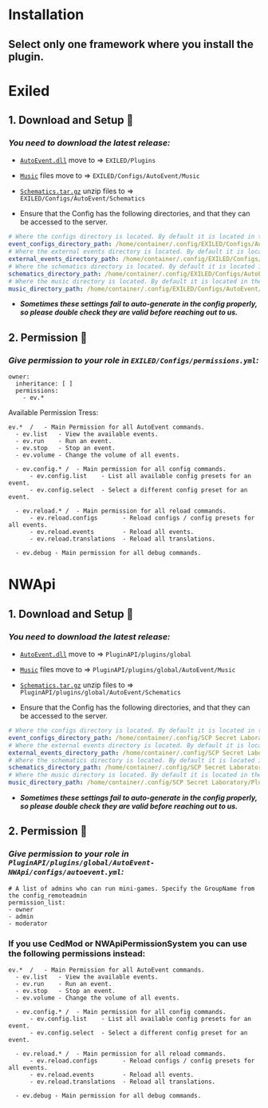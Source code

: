 # Installation
## Select only one framework where you install the plugin.
# Exiled
## 1. Download and Setup :moyai:
### *You need to download the latest release:*

- [``AutoEvent.dll``](https://github.com/KoT0XleB/AutoEvent-Exiled/releases/latest) move to => ``EXILED/Plugins``

- [``Music``](https://github.com/KoT0XleB/AutoEvent-Exiled/tree/main/Music) files move to => ``EXILED/Configs/AutoEvent/Music``

- [``Schematics.tar.gz``](https://github.com/KoT0XleB/AutoEvent-Exiled/releases/latest) unzip files to => ``EXILED/Configs/AutoEvent/Schematics``

- Ensure that the Config has the following directories, and that they can be accessed to the server.
```yml
# Where the configs directory is located. By default it is located in the AutoEvent folder.
event_configs_directory_path: /home/container/.config/EXILED/Configs/AutoEvent/Configs
# Where the external events directory is located. By default it is located in the AutoEvent folder.
external_events_directory_path: /home/container/.config/EXILED/Configs/AutoEvent/Events
# Where the schematics directory is located. By default it is located in the AutoEvent folder.
schematics_directory_path: /home/container/.config/EXILED/Configs/AutoEvent/Schematics
# Where the music directory is located. By default it is located in the AutoEvent folder.
music_directory_path: /home/container/.config/EXILED/Configs/AutoEvent/Music
```
- ***Sometimes these settings fail to auto-generate in the config properly, so please double check they are valid before reaching out to us.***


## 2. Permission :gem:
### *Give permission to your role in ``EXILED/Configs/permissions.yml``:*

```
owner:
  inheritance: [ ]
  permissions:
    - ev.*
```
Available Permission Tress:
```
ev.*  /   - Main Permission for all AutoEvent commands.
  - ev.list   - View the available events.
  - ev.run    - Run an event.
  - ev.stop   - Stop an event.
  - ev.volume - Change the volume of all events.
  
  - ev.config.* /  - Main permission for all config commands.
      - ev.config.list    - List all available config presets for an event.
      - ev.config.select  - Select a different config preset for an event.
  
  - ev.reload.* /  - Main permission for all reload commands.
      - ev.reload.configs       - Reload configs / config presets for all events.
      - ev.reload.events        - Reload all events.
      - ev.reload.translations  - Reload all translations.
      
  - ev.debug - Main permission for all debug commands.
```

# NWApi
## 1. Download and Setup :moyai:
### *You need to download the latest release:*
- [``AutoEvent.dll``](https://github.com/KoT0XleB/AutoEvent-Exiled/releases/latest) move to => ``PluginAPI/plugins/global``
  
- [``Music``](https://github.com/KoT0XleB/AutoEvent-Exiled/tree/main/Music) files move to => ``PluginAPI/plugins/global/AutoEvent/Music``

- [``Schematics.tar.gz``](https://github.com/KoT0XleB/AutoEvent-Exiled/releases/latest) unzip files to =>  ``PluginAPI/plugins/global/AutoEvent/Schematics``

- Ensure that the Config has the following directories, and that they can be accessed to the server. 
```yml
# Where the configs directory is located. By default it is located in the AutoEvent folder.
event_configs_directory_path: /home/container/.config/SCP Secret Laboratory/PluginAPI/plugins/global/AutoEvent/Configs
# Where the external events directory is located. By default it is located in the AutoEvent folder.
external_events_directory_path: /home/container/.config/SCP Secret Laboratory/PluginAPI/plugins/global/AutoEvent/Events
# Where the schematics directory is located. By default it is located in the AutoEvent folder.
schematics_directory_path: /home/container/.config/SCP Secret Laboratory/PluginAPI/plugins/global/AutoEvent/Schematics
# Where the music directory is located. By default it is located in the AutoEvent folder.
music_directory_path: /home/container/.config/SCP Secret Laboratory/PluginAPI/plugins/global/AutoEvent/Music
```
- ***Sometimes these settings fail to auto-generate in the config properly, so please double check they are valid before reaching out to us.*** 

## 2. Permission :gem:
### *Give permission to your role in ``PluginAPI/plugins/global/AutoEvent-NWApi/configs/autoevent.yml``:*

```
# A list of admins who can run mini-games. Specify the GroupName from the config_remoteadmin
permission_list:
- owner
- admin
- moderator
```

### If you use CedMod or NWApiPermissionSystem you can use the following permissions instead:
```
ev.*  /   - Main Permission for all AutoEvent commands.
  - ev.list   - View the available events.
  - ev.run    - Run an event.
  - ev.stop   - Stop an event.
  - ev.volume - Change the volume of all events.
  
  - ev.config.* /  - Main permission for all config commands.
      - ev.config.list    - List all available config presets for an event.
      - ev.config.select  - Select a different config preset for an event.
  
  - ev.reload.* /  - Main permission for all reload commands.
      - ev.reload.configs       - Reload configs / config presets for all events.
      - ev.reload.events        - Reload all events.
      - ev.reload.translations  - Reload all translations.
      
  - ev.debug - Main permission for all debug commands.
```
